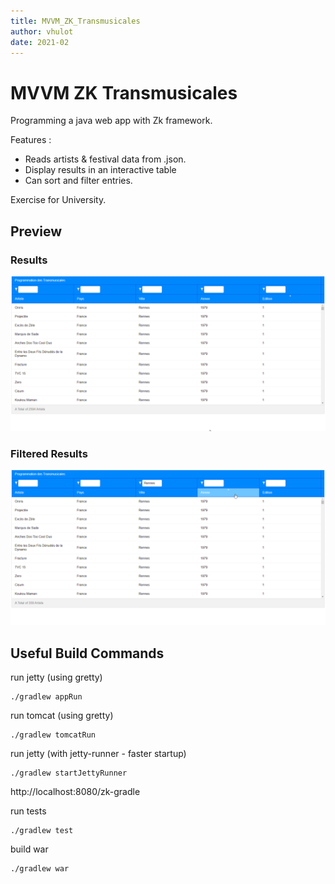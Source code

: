 ```yaml
---
title: MVVM_ZK_Transmusicales  
author: vhulot  
date: 2021-02
---
```


# MVVM ZK Transmusicales

Programming a java web app with Zk framework.

Features :

- Reads artists & festival data from .json.
- Display results in an interactive table
- Can sort and filter entries.

Exercise for University.


## Preview
### Results
![](images/img.png)

### Filtered Results
![](images/img_1.png)
 
## Useful Build Commands

run jetty (using gretty)
```
./gradlew appRun
```
run tomcat (using gretty)
```
./gradlew tomcatRun
```
run jetty (with jetty-runner - faster startup)
```
./gradlew startJettyRunner
```
http://localhost:8080/zk-gradle

run tests
```
./gradlew test
```

build war
```
./gradlew war
```